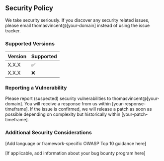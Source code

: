 ## Security Policy

We take security seriously. If you discover any security related issues, please email thomasvincent@[your-domain] instead of using the issue tracker.

### Supported Versions

| Version | Supported          |
| ------- | ------------------ |
| X.X.X   | :white_check_mark: |
| X.X.X   | :x:                |

### Reporting a Vulnerability

Please report (suspected) security vulnerabilities to thomasvincent@[your-domain]. You will receive a response from us within [your-response-timeframe]. If the issue is confirmed, we will release a patch as soon as possible depending on complexity but historically within [your-patch-timeframe].

### Additional Security Considerations
[Add language or framework-specific OWASP Top 10 guidance here]

[If applicable, add information about your bug bounty program here]